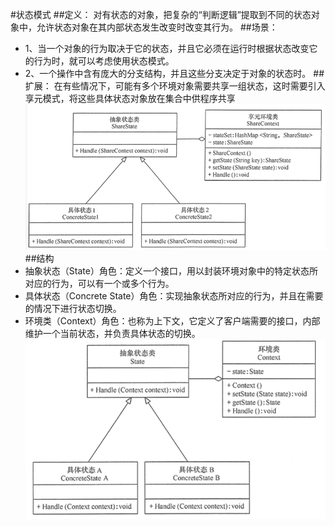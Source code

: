 #状态模式
##定义：
对有状态的对象，把复杂的“判断逻辑”提取到不同的状态对象中，允许状态对象在其内部状态发生改变时改变其行为。
##场景：
+ 1、当一个对象的行为取决于它的状态，并且它必须在运行时根据状态改变它的行为时，就可以考虑使用状态模式。
+ 2、一个操作中含有庞大的分支结构，并且这些分支决定于对象的状态时。
##扩展：
在有些情况下，可能有多个环境对象需要共享一组状态，这时需要引入享元模式，将这些具体状态对象放在集合中供程序共享
![状态-享元模式](./状态-享元.png)
##结构
+ 抽象状态（State）角色：定义一个接口，用以封装环境对象中的特定状态所对应的行为，可以有一个或多个行为。
+ 具体状态（Concrete State）角色：实现抽象状态所对应的行为，并且在需要的情况下进行状态切换。
+ 环境类（Context）角色：也称为上下文，它定义了客户端需要的接口，内部维护一个当前状态，并负责具体状态的切换。
![状态模式](./状态.png)